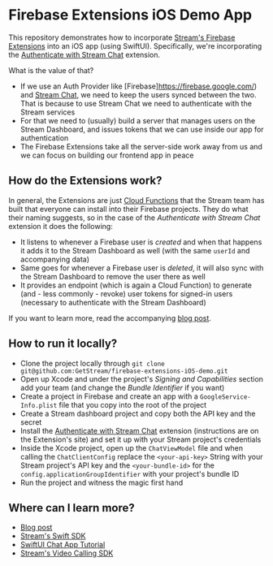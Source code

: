 # Firebase Extensions iOS Demo App

This repository demonstrates how to incorporate [Stream's Firebase Extensions](https://extensions.dev/extensions?provider=stream) into an iOS app (using SwiftUI). Specifically, we're incorporating the [Authenticate with Stream Chat](https://extensions.dev/extensions/stream/auth-chat) extension.

What is the value of that?

- If we use an Auth Provider like [Firebase]https://firebase.google.com/) and [Stream Chat](https://github.com/GetStream/stream-chat-swift), we need to keep the users synced between the two. That is because to use Stream Chat we need to authenticate with the Stream services
- For that we need to (usually) build a server that manages users on the Stream Dashboard, and issues tokens that we can use inside our app for authentication
- The Firebase Extensions take all the server-side work away from us and we can focus on building our frontend app in peace

## How do the Extensions work?

In general, the Extensions are just [Cloud Functions](https://firebase.google.com/docs/functions) that the Stream team has built that everyone can install into their Firebase projects. They do what their naming suggests, so in the case of the _Authenticate with Stream Chat_ extension it does the following:

- It listens to whenever a Firebase user is _created_ and when that happens it adds it to the Stream Dashboard as well (with the same `userId` and accompanying data)
- Same goes for whenever a Firebase user is _deleted_, it will also sync with the Stream Dashboard to remove the user there as well
- It provides an endpoint (which is again a Cloud Function) to generate (and - less commonly - revoke) user tokens for signed-in users (necessary to authenticate with the Stream Dashboard)

If you want to learn more, read the accompanying [blog post]().

## How to run it locally?

- Clone the project locally through `git clone git@github.com:GetStream/firebase-extensions-iOS-demo.git`
- Open up Xcode and under the project's _Signing and Capabilities_ section add your team (and change the _Bundle Identifier_ if you want)
- Create a project in Firebase and create an app with a `GoogleService-Info.plist` file that you copy into the root of the project
- Create a Stream dashboard project and copy both the API key and the secret
- Install the [Authenticate with Stream Chat](https://extensions.dev/extensions/stream/auth-chat) extension (instructions are on the Extension's site) and set it up with your Stream project's credentials
- Inside the Xcode project, open up the `ChatViewModel` file and when calling the `ChatClientConfig` replace the `<your-api-key>` String with your Stream project's API key and the `<your-bundle-id>` for the `config.applicationGroupIdentifier` with your project's bundle ID
- Run the project and witness the magic first hand

## Where can I learn more?

- [Blog post]()
- [Stream's Swift SDK](https://getstream.io/chat/sdk/ios/)
- [SwiftUI Chat App Tutorial](https://getstream.io/tutorials/ios-chat/)
- [Stream's Video Calling SDK](https://getstream.io/video/docs/)
